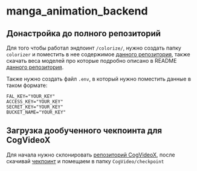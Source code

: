 # manga_animation_backend

## Донастройка до полного репозиторий
Для того чтобы работал эндпоинт `/colorize/`, нужно создать папку `colorizer` и поместить в нее содержимое [данного репозитория](https://github.com/qweasdd/manga-colorization-v2), также скачать веса моделей про которые подробно описано в README [данного репозитория](https://github.com/qweasdd/manga-colorization-v2).

Также нужно создать файл `.env`, в который нужно поместить данные в таком формате:
```
FAL_KEY="YOUR_KEY"
ACCESS_KEY="YOUR_KEY"
SECRET_KEY="YOUR_KEY"
BUCKET_NAME="YOUR_KEY"
```
## Загрузка дообученного чекпоинта для CogVideoX
Для начала нужно склонировать [репозиторий CogVideoX](https://github.com/THUDM/CogVideo.git), после скачивай [чекпоинт](https://drive.google.com/file/d/1puQkkfIQLy1D3tn1rvCm6CLDoevOp76G/view?usp=sharing) и помещаем в папку `CogVideo/checkpoint`
